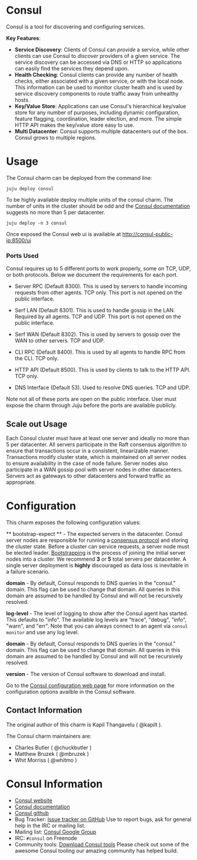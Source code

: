 # Consul

Consul is a tool for discovering and configuring services.

**Key Features**:

* **Service Discovery**: Clients of Consul can *provide* a service, while other
clients can use Consul to *discover* providers of a given service.  The service
discovery can be accessed via DNS or HTTP so applications can easily find the
services they depend upon.
* **Health Checking**: Consul clients can provide any number of health checks,
either associated with a given service, or with the local node. This information
can be used to monitor cluster heath and is used by service discovery components
to route traffic away from unhealthy hosts.
* **Key/Value Store**: Applications can use Consul's hierarchical key/value
store for any number of purposes, including dynamic configuration, feature
flagging, coordination, leader election, and more.  The simple HTTP API makes
the key/value store easy to use.
* **Multi Datacenter**: Consul supports multiple datacenters out of the box.
Consul grows to multiple regions.

# Usage

The Consul charm can be deployed from the command line:

    juju deploy consul

To be highly available deploy multiple units of the consul charm. The number of
units in the cluster should be odd and the
[Consul documentation](https://www.consul.io/docs/agent/options.html)
suggests no more than 5 per datacenter.

    juju deploy -n 3 consul

Once exposed the Consul web ui is available at <http://consul-public-ip:8500/ui>

### Ports Used

Consul requires up to 5 different ports to work properly, some on TCP, UDP, or
both protocols. Below we document the requirements for each port.

- Server RPC (Default 8300). This is used by servers to handle incoming requests
 from other agents. TCP only. This port is not opened on the public interface.

- Serf LAN (Default 8301). This is used to handle gossip in the LAN. Required by
 all agents. TCP and UDP. This port is not opened on the public interface.

- Serf WAN (Default 8302). This is used by servers to gossip over the WAN to
other servers. TCP and UDP.

- CLI RPC (Default 8400). This is used by all agents to handle RPC from the CLI.
TCP only.

- HTTP API (Default 8500). This is used by clients to talk to the HTTP API. TCP
only.

- DNS Interface (Default 53). Used to resolve DNS queries. TCP and UDP.

Note not all of these ports are open on the public interface. User must expose
the charm through Juju before the ports are available publicly.

## Scale out Usage

Each Consul cluster must have at least one server and ideally no more than 5
per datacenter. All servers participate in the Raft consensus algorithm to
ensure that transactions occur in a consistent, linearizable manner.
Transactions modify cluster state, which is maintained on all server nodes to
ensure availability in the case of node failure. Server nodes also participate
in a WAN gossip pool with server nodes in other datacenters. Servers act as
gateways to other datacenters and forward traffic as appropriate.

# Configuration

This charm exposes the following configuration values:  

** bootstrap-expect ** - The expected servers in the datacenter.
Consul server nodes are responsible for running a
[consensus protocol](https://www.consul.io/docs/internals/consensus.html) and
storing the cluster state.  Before a cluster can service requests, a server
node must be elected leader.
[Bootstrapping](https://www.consul.io/docs/guides/bootstrapping.html) is the
process of joining the initial server nodes into a cluster. We recommend **3**
or **5** total servers per datacenter. A single server deployment is **highly**
discouraged as data loss is inevitable in a failure scenario.

**domain** - By default, Consul responds to DNS queries in the "consul." domain.
This flag can be used to change that domain. All queries in this domain are
assumed to be handled by Consul and will not be recursively resolved.

**log-level** - The level of logging to show after the Consul agent has started.
This defaults to "info". The available log levels are "trace", "debug", "info",
"warn", and "err". Note that you can always connect to an agent via `consul
monitor` and use any log level.

**domain** - By default, Consul responds to DNS queries in the "consul." domain.
This flag can be used to change that domain. All queries in this domain are
assumed to be handled by Consul and will not be recursively resolved.

**version** - The version of Consul software to download and install.

Go to the
[Consul configuration web page](https://consul.io/docs/agent/options.html) for
more information on the configuration options availble in the Consul software.

## Contact Information

The original author of this charm is Kapil Thangavelu ( @kapilt ).  

The Consul charm maintainers are:
- Charles Butler ( @chuckbutler )  
- Matthew Bruzek ( @mbruzek )  
- Whit Morriss ( @whitmo )  

# Consul Information

- [Consul website](https://www.consul.io)
- [Consul documentation](https://www.consul.io/docs/index.html)
- [Consul github](https://github.com/hashicorp/consul)
- Bug Tracker: [Issue tracker on GitHub](https://github.com/hashicorp/consul/issues)
Use to report bugs, ask for general help in the IRC or mailing list.
- Mailing list: [Consul Google Group](https://groups.google.com/forum/#!forum/consul-tool)
- IRC: `#consul` on Freenode
- Community tools: [Download Consul tools](https://www.consul.io/downloads_tools.html)
Please check out some of the awesome Consul tooling our amazing community has
helped build.

